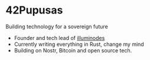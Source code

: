 # 42Pupusas

Building technology for a sovereign future

- Founder and tech lead of [illuminodes](https://github.com/illuminodes)
- Currently writing everything in Rust, change my mind
- Building on Nostr, Bitcoin and open source tech. 

<!---
42Pupusas/42Pupusas is a ✨ special ✨ repository because its `README.md` (this file) appears on your GitHub profile.
You can click the Preview link to take a look at your changes.
--->
